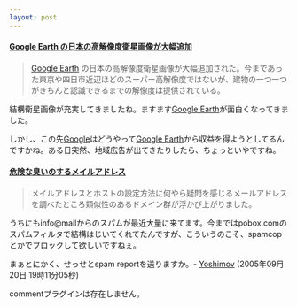 ```yaml
---
layout: post
---
```

<h4><a href="http://earthhopper.seesaa.net/article/7057874.html">Google Earth の日本の高解像度衛星画像が大幅追加</a></h4>
<blockquote><p><a href="http://earth.google.com/">Google Earth</a> の日本の高解像度衛星画像が大幅追加された。今まであった東京や四日市近辺ほどのスーパー高解像度ではないが、建物の一つ一つがきちんと認識できるまでの解像度は提供されている。</p>
</blockquote>
<p>結構衛星画像が充実してきましたね。ますます<a href="http://earth.google.com/">Google Earth</a>が面白くなってきました。</p>
<p>しかし、この先<a href="http://www.google.co.jp/">Google</a>はどうやって<a href="http://earth.google.com/">Google Earth</a>から収益を得ようとしてるんですかね。ある日突然、地域広告が出てきたりしたら、ちょっといやですね。</p>
<h4><a href="http://www7a.biglobe.ne.jp/~gardenia/quesionable.html">危険な臭いのするメイルアドレス</a></h4>
<blockquote><p>メイルアドレスとホストの設定方法に何やら疑問を感じるメールアドレスを調べたところ類似性のあるドメイン群が浮かび上がりました。</p>
</blockquote>
<p>うちにもinfo@mailからのスパムが最近大量に来てます。今まではpobox.comのスパムフィルタで結構はじいてくれてたんですが、こういうのこそ、spamcopとかでブロックして欲しいですねぇ。</p>
<p>まぁとにかく、せっせとspam reportを送りますか。- <a href="/?page=Yoshimov" class="wikipage">Yoshimov</a> (2005年09月20日 19時11分05秒)</p>
<p><span class="error">commentプラグインは存在しません。</span> </p>
